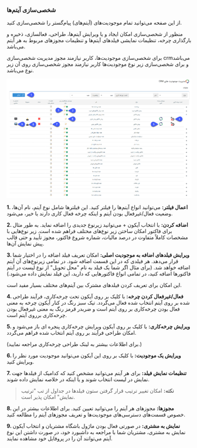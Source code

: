 ### شخصی‌سازی آیتم‌ها

از این صفحه می‌توانید تمام موجودیت‌های (آیتم‌های) پیام‌گستر را شخصی‌سازی کنید.

منظور از شخصی‌سازی امکان ایجاد و یا ویرایش آیتم‌ها، طراحی، فعالسازی، ذخیره و بارگذاری چرخه، تنظیمات نمایشی فیلد‌های آیتم‌ها و تنظیمات مجوز‌های مربوط به هر آیتم می‌باشد.

برای شخصی‌سازی موجودیت‌ها، کاربر نیازمند مجوز مدیریت شخصی‌سازی crmمی‌باشد و برای شخصی‌سازی زیر نوع موجودیت‌ها کاربر نیازمند مجوز شخصی‌سازی روی آن زیر نوع می‌باشد. 

![](Personalizing.png)


**1. اعمال فیلتر:** می‌توانید انواع آیتم‌ها را فیلتر کنید. این فیلترها شامل نوع آیتم، نام آن‌ها، وضعیت فعال/غیرفعال بودن آیتم و اینکه چرخه فعال کاری دارند یا خیر، می‌شود.

**2. اضافه کردن:** با انتخاب آیکون + می‌توانید زیرنوع جدیدی را اضافه نماید. به طور مثال برای فاکتور امکان ساختن زیر نوع‌های مختلف فراهم شده است. زیر نوع‌هایی با مشخصات کاملاً متفاوت در درصد مالیات، شماره شروع فاکتور، مجوز تأیید و حتی قالب پیش نمایش آن‌ها.

**3. ویرایش فیلد‌های اضافه به موجودیت اصلی:** امکان تعریف فیلد اضافه را در اختیار شما قرار می‌دهد. هر فیلدی که در این قسمت اضافه شود. در تمامی ‌زیرنوع‌های آن آیتم اضافه خواهد شد. (برای مثال اگر شما یک فیلد به نام "محل تحویل" از نوع لیست در آیتم فاکتورها اضافه کنید، در تمامی ‌انواع فاکتورهایی که دارید، این فیلد نمایش داده می‌شود.)

این امکان برای تعریف کردن فیلدهای مشترک بین آیتم‌های مختلف بسیار مفید است.

**4. فعال/غیرفعال کردن چرخه:** با کلیک بر روی آیکون تحت چرخه‌کاری، فرآیند طراحی شده بر روی آیتم انتخاب شده فعال می‌گردد. تیک سبز رنگ در کنار آیکون چرخه به معنی فعال بودن چرخه‌کاری بر روی آیتم است و ضربدر قرمز رنگ به معنی غیرفعال بودن چرخه‌کاری برروی آیتم است. 

**5. ویرایش چرخه‌کاری:** با کلیک بر روی آیکون ویرایش چرخه‌کاری پنجره ای باز می‌شود و امکان طراحی فرآیند بر روی آیتم انتخاب شده فراهم می‌گردد.

(برای اطلاعات بیشتر به لینک طراحی چرخه‌کاری مراجعه نمایید.)

**6. ویرایش یک موجودیت:** با کلیک بر روی این آیکون می‌توانید موجودیت مورد نظر را ویرایش کنید.

**7. تنظیمات نمایش فیلد:** برای هر آیتم می‌توانید مشخص کنید که کدامیک از فیلدها جهت نمایش در لیست انتخاب شوند و یا اینکه در خلاصه نمایش داده شوند.

> **نکته:** امکان تغییر ترتیب قرار گرفتن ستون فیلدها در جداول از تب "ترتیب نمایش" امکان پذیر است.


**8. مجوزها:** مجوزهای هر آیتم را می‌توانید تعیین کنید. برای اطلاعات بیشتر در این خصوص قسمت‌های دسترسی‌های موجودیت‌ها و تعریف مجوزهای آیتم  را مطالعه کنید.

**9. نمایش به مشتری:** در صورتی فعال بودن ماژول باشگاه مشتریان و انتخاب آیکون نمایش به مشتری، مشتریان شما با مراجعه به داشبورد خود، در صورت داشتن این نوع آیتم می‌توانند آن را در پروفایل خود مشاهده نمایند.

 
